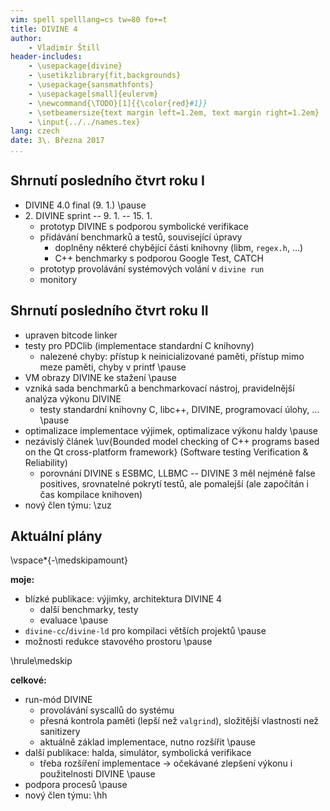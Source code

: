 ```yaml
---
vim: spell spelllang=cs tw=80 fo+=t
title: DIVINE 4
author:
    - Vladimír Štill
header-includes:
    - \usepackage{divine}
    - \usetikzlibrary{fit,backgrounds}
    - \usepackage{sansmathfonts}
    - \usepackage[small]{eulervm}
    - \newcommand{\TODO}[1]{{\color{red}#1}}
    - \setbeamersize{text margin left=1.2em, text margin right=1.2em}
    - \input{../../names.tex}
lang: czech
date: 3\. Března 2017
...
```


## Shrnutí posledního čtvrt roku I

*   DIVINE 4.0 final (9. 1.) \pause
*   2\. DIVINE sprint -- 9. 1. -- 15. 1.
    *   prototyp DIVINE s podporou symbolické verifikace
    *   přidávání benchmarků a testů, související úpravy
        *   doplněny některé chybějící části knihovny (libm, `regex.h`, …)
        *   C++ benchmarky s podporou Google Test, CATCH
    *   prototyp provolávání systémových volání v `divine run`
    *   monitory

## Shrnutí posledního čtvrt roku II

*   upraven bitcode linker
*   testy pro PDClib (implementace standardní C knihovny)
    *   nalezené chyby: přístup k neinicializované paměti, přístup mimo meze
        paměti, chyby v printf
    \pause
*   VM obrazy DIVINE ke stažení \pause
*   vzniká sada benchmarků a benchmarkovací nástroj, pravidelnější analýza
    výkonu DIVINE
    *   testy standardní knihovny C, libc++, DIVINE, programovací úlohy, …
    \pause
*   optimalizace implementace výjimek, optimalizace výkonu haldy \pause
*   nezávislý článek \uv{Bounded model checking of C++ programs based on the
    Qt cross-platform framework} (Software testing Verification & Reliability)
    *   porovnání DIVINE s ESBMC, LLBMC -- DIVINE 3 měl nejméně false positives,
        srovnatelné pokrytí testů, ale pomalejší (ale započítán i čas kompilace
        knihoven)
*   nový člen týmu: \zuz

## Aktuální plány

\vspace*{-\medskipamount}

**moje:**

*   blízké publikace: výjimky, architektura DIVINE 4
    *   další benchmarky, testy
    *   evaluace
    \pause
*   `divine-cc`/`divine-ld` pro kompilaci větších projektů \pause
*   možnosti redukce stavového prostoru \pause

\hrule\medskip

**celkové:**

*   run-mód DIVINE
    *   provolávání syscallů do systému
    *   přesná kontrola paměti (lepší než `valgrind`), složitější vlastnosti než
        sanitizery
    *   aktuálně základ implementace, nutno rozšířit
    \pause
*   další publikace: halda, simulátor, symbolická verifikace
    *   třeba rozšíření implementace → očekávané zlepšení výkonu i
        použitelnosti DIVINE
    \pause
*   podpora procesů \pause
*   nový člen týmu: \hh

